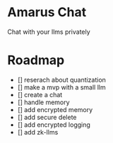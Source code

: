 # Amarus Chat

Chat with your llms privately 

# Roadmap

- [] reserach about quantization 
- [] make a mvp with a small llm
- [] create a chat 
- [] handle memory 
- [] add encrypted memory
- [] add secure delete
- [] add encrypted logging
- [] add zk-llms